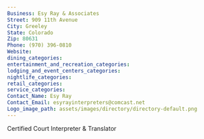 ```yaml
---
Business: Esy Ray & Associates
Street: 909 11th Avenue
City: Greeley
State: Colorado
Zip: 80631
Phone: (970) 396-0810
Website: 
dining_categories: 
entertainment_and_recreation_categories: 
lodging_and_event_centers_categories: 
nightlife_categories: 
retail_categories: 
service_categories: 
Contact_Name: Esy Ray
Contact_Email: esyrayinterpreters@comcast.net
Logo_image_path: assets/images/directory/directory-default.png
---
```

Certified Court Interpreter & Translator
